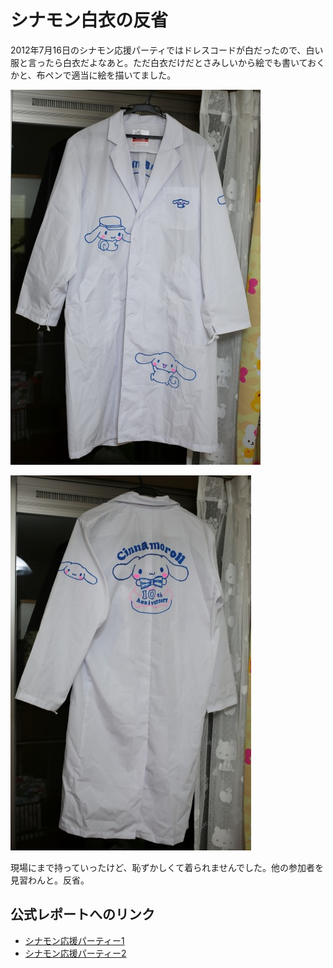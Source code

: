 ﻿# シナモン白衣の反省

2012年7月16日のシナモン応援パーティではドレスコードが白だったので、白い服と言ったら白衣だよなあと。ただ白衣だけだとさみしいから絵でも書いておくかと、布ペンで適当に絵を描いてました。

![白衣の前側](https://github.com/ohtake/blog-ameba/raw/master/20120716/front.jpg)

![白衣の背側](https://github.com/ohtake/blog-ameba/raw/master/20120716/back.jpg)

現場にまで持っていったけど、恥ずかしくて着られませんでした。他の参加者を見習わんと。反省。

## 公式レポートへのリンク

* [シナモン応援パーティー1](http://ameblo.jp/cinnamon-staff/entry-11304735269.html)
* [シナモン応援パーティー2](http://ameblo.jp/cinnamon-staff/entry-11305588409.html)


